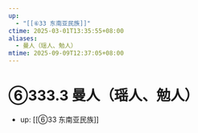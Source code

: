 ```yaml
---
up:
  - "[[⑥33 东南亚民族]]"
ctime: 2025-03-01T13:35:55+08:00
aliases:
  - 曼人（瑶人、勉人）
mtime: 2025-09-09T12:37:05+08:00
---
```


# ⑥333.3 曼人（瑶人、勉人）

- up: [[⑥33 东南亚民族]]
